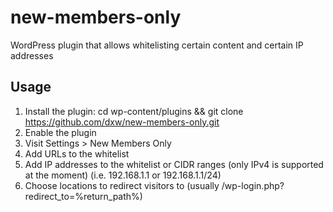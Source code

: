 # new-members-only

WordPress plugin that allows whitelisting certain content and certain IP addresses

## Usage

1. Install the plugin: cd wp-content/plugins && git clone https://github.com/dxw/new-members-only.git
2. Enable the plugin
3. Visit Settings > New Members Only
4. Add URLs to the whitelist
5. Add IP addresses to the whitelist or CIDR ranges (only IPv4 is supported at the moment) (i.e. 192.168.1.1 or 192.168.1.1/24)
6. Choose locations to redirect visitors to (usually /wp-login.php?redirect\_to=%return\_path%)
